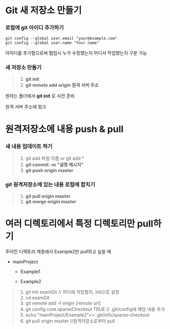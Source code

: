 Git 새 저장소 만들기
====================
### 로컬에 git 아이디 추가하기

```
git config --global user.email "your@example.com"
git config --global user.name "Your name"
```
 아이디를 추가함으로써 협업시 누가 수정했는지 어디서 작업했는지 구분 가능

### 새 저장소 만들기

> 1.	**git init**
> 2.	**git remote add origin 원격 서버 주소**

원하는 폴더에서 **git init** 로 사전 준비

원격 서버 주소에 링크

원격저장소에 내용 push & pull
=============================

### 새 내용 업데이트 하기

> 1.	git add 파일 이름 or git add \*
> 2.	**git commit -m "설명 메시지"**
> 3.	**git push origin master**

### git 원격저장소에 있는 내용 로컬에 합치기

> 1.	**git pull origin master**
> 2.	**git merge origin master**

여러 디렉토리에서 특정 디렉토리만 pull하기
==========================================

주어진 디렉토리 계층에서 Example2만 pull하고 싶을 때

-	mainProject

	-	Example1

	-	Example2

> 1.	git init examGit // 어디에 저장할지, init으로 설정
> 2.	cd examGit
> 3.	git remote add -f origin [remote url]
> 4.	git config core.sparseCheckout TRUE // .git/config에 해당 내용 추가
> 5.	echo "mainProject/Example2">> .git/info/sparse-checkout
> 6.	git pull origin master //원격저장소로부터 pull

#  
